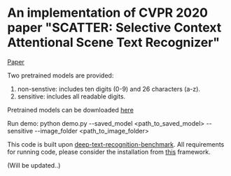 # An implementation of CVPR 2020 paper "SCATTER: Selective Context Attentional Scene Text Recognizer"

[Paper](https://openaccess.thecvf.com/content_CVPR_2020/papers/Litman_SCATTER_Selective_Context_Attentional_Scene_Text_Recognizer_CVPR_2020_paper.pdf)

Two pretrained models are provided:
1. non-senstive: includes ten digits (0-9) and 26 characters (a-z).
2. sensitive: includes all readable digits.
   
Pretrained models can be downloaded [here](https://drive.google.com/drive/folders/1niuPM6otpSQFSai8Ft2bO0lhdqEjE96Z?usp=sharing)

Run demo: python demo.py --saved_model <path_to_saved_model> --sensitive --image_folder <path_to_image_folder>

This code is built upon [deep-text-recognition-benchmark](https://github.com/clovaai/deep-text-recognition-benchmark). 
All requirements for running code, please consider the installation from [this](https://github.com/clovaai/deep-text-recognition-benchmark) framework.

(Will be updated..)
